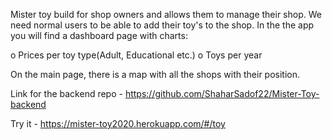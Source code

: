 Mister toy build for shop owners and allows them to manage their shop.
We need normal users to be able to add their toy's to the shop.
In the the app you will find a dashboard page with charts:

o Prices per toy type(Adult, Educational etc.)
o Toys per year

On the main page, there is a map with all the shops with their position.

Link for the backend repo - https://github.com/ShaharSadof22/Mister-Toy-backend

Try it - https://mister-toy2020.herokuapp.com/#/toy
